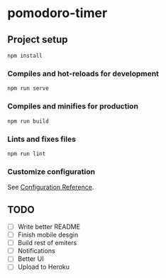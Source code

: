 # pomodoro-timer

## Project setup
```
npm install
```

### Compiles and hot-reloads for development
```
npm run serve
```

### Compiles and minifies for production
```
npm run build
```

### Lints and fixes files
```
npm run lint
```

### Customize configuration
See [Configuration Reference](https://cli.vuejs.org/config/).

## TODO
- [ ] Write better README
- [ ] Finish mobile desgin
- [ ] Build rest of emiters
- [ ] Notifications
- [ ] Better UI
- [ ] Upload to Heroku
